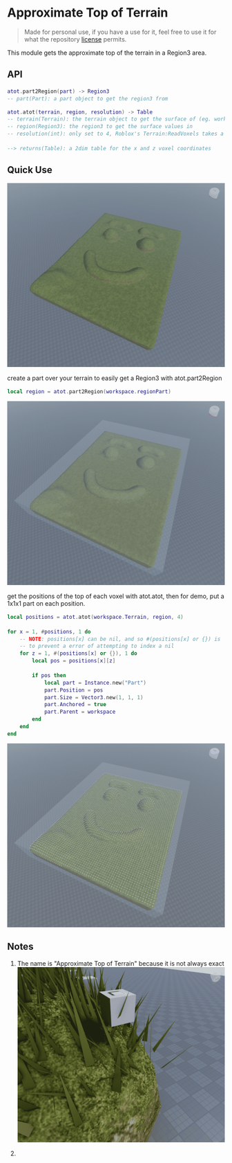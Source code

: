 # Approximate Top of Terrain

> Made for personal use, if you have a use for it, feel free to use it for what the repository [license]() permits.

This module gets the approximate top of the terrain in a Region3 area.

## API

```lua
atot.part2Region(part) -> Region3
-- part(Part): a part object to get the region3 from
```

```lua
atot.atot(terrain, region, resolution) -> Table
-- terrain(Terrain): the terrain object to get the surface of (eg. workspace.Terrain)
-- region(Region3): the region3 to get the surface values in
-- resolution(int): only set to 4, Roblox's Terrain:ReadVoxels takes a resolution param incase they add different size voxels in the future

--> returns(Table): a 2dim table for the x and z voxel coordinates
```

## Quick Use

![image0](./images/Image0.png)

create a part over your terrain to easily get a Region3 with atot.part2Region

```lua
local region = atot.part2Region(workspace.regionPart)
```

![image1](./images/Image1.png)

get the positions of the top of each voxel with atot.atot, then for demo, put a 1x1x1 part on each position.

```lua
local positions = atot.atot(workspace.Terrain, region, 4)

for x = 1, #positions, 1 do
    -- NOTE: positions[x] can be nil, and so #(positions[x] or {}) is
    -- to prevent a error of attempting to index a nil
	for z = 1, #(positions[x] or {}), 1 do
		local pos = positions[x][z]

		if pos then
			local part = Instance.new("Part")
			part.Position = pos
			part.Size = Vector3.new(1, 1, 1)
			part.Anchored = true
			part.Parent = workspace
		end
	end
end
```

![Image2](./images/Image2.png)

## Notes

1. The name is "Approximate Top of Terrain" because it is not always exact ![image3](./images/Image3.png)

2.
